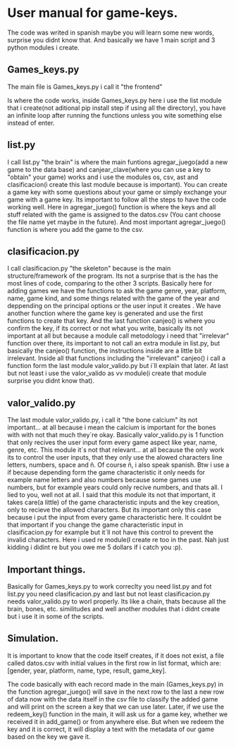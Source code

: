 # User manual for game-keys.

The code was writed in spanish maybe you will learn some new words, surprise you didnt know that. And basically we have 1 main script and 3 python modules i create.

## Games_keys.py

The main file is Games_keys.py i call it "the frontend"

Is where the code works, inside Games_keys.py here i use the list module that i create(not aditional pip install step if using all the directory), you have an infinite loop after running the functions unless you wite something else instead of enter.

## list.py

I call list.py "the brain" is where the main funtions agregar_juego(add a new game to the data base) and canjear_clave(where you can use a key to "obtain" your game) works and i use the modules os, csv,  ast and clasificacion(i create this last module because is important). You can create a game key with some questions about your game or simply exchange your game with a game key. Its important to follow all the steps to have the code working well. Here in agregar_juego() function is where the keys and all stuff related with the game is assigned to the datos.csv (You cant choose the file name yet maybe in the future). And most important agregar_juego() function is where you add the game to the csv.

## clasificacion.py

I call clasificacion.py "the skeleton" because is the main structure/framework of the program. Its not a surprise that is the has the most lines of code, comparing to the other 3 scripts. Basically here for adding games we have the functions to ask the game genre, year, platform, name, game kind, and some things related with the game of the year and deppending on the principal options or the user input it creates . We have another function where the game key is generated and use the first functions to create that key. And the last function canjeo() is where you confirm the key, if its correct or not  what you write, basically its not important at all but because a module call metodology i need that "irrelevar" function over there, its important to not call an extra module in list.py, but basically the canjeo() function, the instructions inside are a little bit irrelevant. Inside all that functions including the "irrelevant" canjeo() i call a function form the last module valor_valido.py but i´ll explain that later. At last but not least i use the valor_valido as vv module(i create that module surprise you didnt know that).

## valor_valido.py

The last module valor_valido.py, i call it "the bone calcium" its not important... at all because i mean the calcium is important for the bones with with not that much they´re okay. Basically valor_valido.py is 1 function that only recives the user input form every game aspect like year, name, genre, etc. This module it´s not that relevant... at all because the only work its to control the user inputs, that they only use the alowed characters line letters, numbers, space and ñ. Of course ñ, i also speak spanish. Btw i use a if because depending form the game characteristic it only needs for example name letters and also numbers because some games use numbers, but for example years could only recive numbers, and thats all. I lied to you, well not at all. I said that this module its not that important, it takes care(a little) of the game characteristic inputs and the key creation, only to recieve the allowed characters. But its important only this case because i put the input from every game characteristic here. It couldnt be that important if you change the game characteristic input in clasificacion.py for example but it´ll not have this control to prevent the invalid characters. Here i used re module(I create re too in the past. Nah just kidding i didint re but you owe me 5 dollars if i catch you :p).

## Important things.

Basically  for Games_keys.py to work correclty you need list.py and fot list.py you need clasificacion.py and last but not least clasificacion.py needs valor_valido.py to worl properly. Its like a chain, thats because all the brain, bones, etc. similitudes and well another modules that i didnt create but i use it in some of the scripts.

## Simulation.

It is important to know that the code itself creates, if it does not exist, a file called datos.csv with initial values in the first row in list format, which are: [gender, year, platform, name, type, result, game_key].

The code basically with each record made in the main (Games_keys.py) in the function agregar_juego() will save in the next row to the last a new row of data now with the data itself in the csv file to classify the added game and will print on the screen a key that we can use later. Later, if we use the redeem_key() function in the main, it will ask us for a game key, whether we received it in add_game() or from anywhere else. But when we redeem the key and it is correct, it will display a text with the metadata of our game based on the key we gave it.
